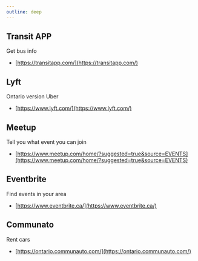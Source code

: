 ```yaml
---
outline: deep
---
```


## Transit APP
Get bus info
- [https://transitapp.com/](https://transitapp.com/)

## Lyft 
Ontario version Uber
- [https://www.lyft.com/](https://www.lyft.com/)

## Meetup
Tell you what event you can join
- [https://www.meetup.com/home/?suggested=true&source=EVENTS](https://www.meetup.com/home/?suggested=true&source=EVENTS)

## Eventbrite
Find events in your area
- [https://www.eventbrite.ca/](https://www.eventbrite.ca/)

## Communato
Rent cars
- [https://ontario.communauto.com/](https://ontario.communauto.com/)

## 
